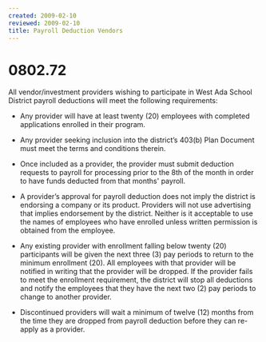 ```yaml
---
created: 2009-02-10
reviewed: 2009-02-10
title: Payroll Deduction Vendors
---
```


# 0802.72 

All vendor/investment providers wishing to participate in West Ada School District payroll deductions will meet the
following requirements:


- Any provider will have at least twenty (20) employees with completed applications enrolled in their program.


- Any provider seeking inclusion into the district’s 403(b) Plan Document must meet the terms and conditions
therein.


- Once included as a provider, the provider must submit deduction requests to payroll for processing prior to the
8th of the month in order to have funds deducted from that months' payroll.


- A provider’s approval for payroll deduction does not imply the district is endorsing a company or its product.
Providers will not use advertising that implies endorsement by the district. Neither is it acceptable to use the
names of employees who have enrolled unless written permission is obtained from the employee.


- Any existing provider with enrollment falling below twenty (20) participants will be given the next three (3) pay
periods to return to the minimum enrollment (20). All employees with that provider will be notified in writing
that the provider will be dropped. If the provider fails to meet the enrollment requirement, the district will
stop all deductions and notify the employees that they have the next two (2) pay periods to change to another
provider.


- Discontinued providers will wait a minimum of twelve (12) months from the time they are dropped from
payroll deduction before they can re-apply as a provider.
